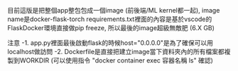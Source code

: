 目前這版是把整個app整包包成一個image (前後端/ML kernel都一起), image name是docker-flask-torch
requirements.txt裡面的內容是基於vscode的FlaskDocker環境直接做pip freeze, 所以最後的image超級無敵肥 (6.X GB)

注意
-1. app.py裡面最後啟動flask的時候host="0.0.0.0"是為了確保可以用localhost做訪問
-2. Dockerfile是直接把建立image當下資料夾內的所有檔案都複製到WORKDIR (可以使用指令 "docker container exec 容器名稱 ls" 確認)